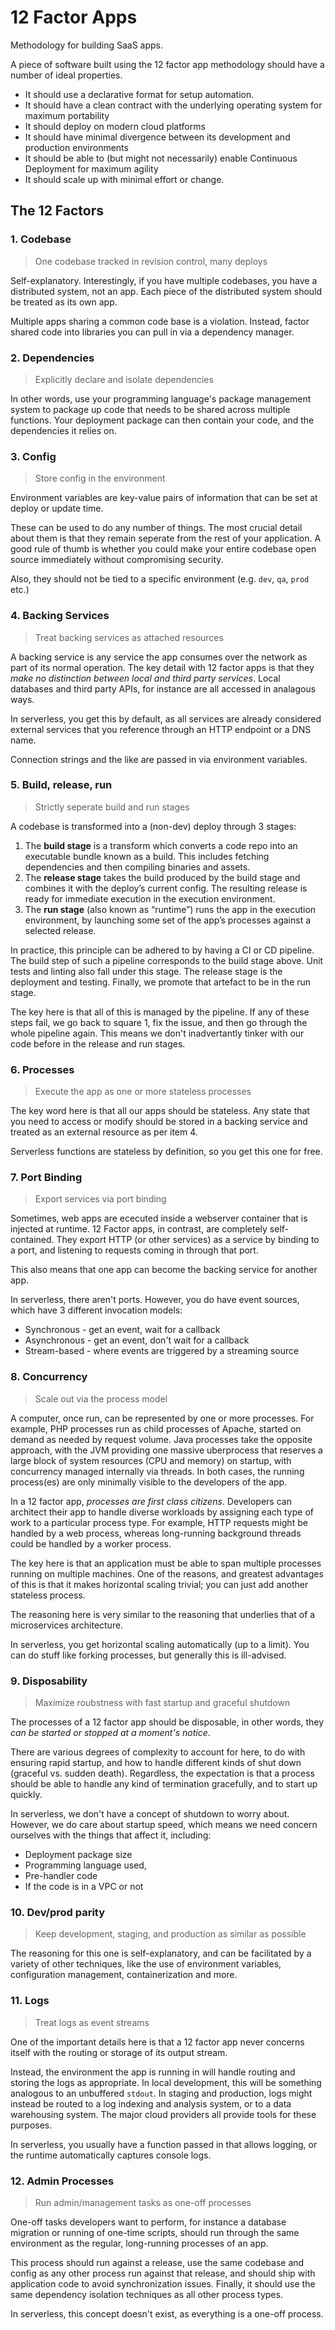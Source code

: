 # 12 Factor Apps

Methodology for building SaaS apps.

A piece of software built using the 12 factor app methodology should have a number of ideal properties.

* It should use a declarative format for setup automation.
* It should have a clean contract with the underlying operating system for maximum portability
* It should deploy on modern cloud platforms
* It should have minimal divergence between its development and production environments
* It should be able to (but might not necessarily) enable Continuous Deployment for maximum agility
* It should scale up with minimal effort or change.

## The 12 Factors

### 1. Codebase

> One codebase tracked in revision control, many deploys

Self-explanatory. Interestingly, if you have multiple codebases, you have a distributed system, not an app. Each piece of the distributed system should be treated as its own app.

Multiple apps sharing a common code base is a violation. Instead, factor shared code into libraries you can pull in via a dependency manager.

### 2. Dependencies

> Explicitly declare and isolate dependencies

In other words, use your programming language's package management system to package up code that needs to be shared across multiple functions. Your deployment package can then contain your code, and the dependencies it relies on.

### 3. Config

> Store config in the environment

Environment variables are key-value pairs of information that can be set at deploy or update time.

These can be used to do any number of things. The most crucial detail about them is that they remain seperate from the rest of your application. A good rule of thumb is whether you could make your entire codebase open source immediately without compromising security.

Also, they should not be tied to a specific environment (e.g. `dev`, `qa`, `prod` etc.)

### 4. Backing Services

> Treat backing services as attached resources

A backing service is any service the app consumes over the network as part of its normal operation. The key detail with 12 factor apps is that they *make no distinction between local and third party services*. Local databases and third party APIs, for instance are all accessed in analagous ways.

In serverless, you get this by default, as all services are already considered external services that you reference through an HTTP endpoint or a DNS name.

Connection strings and the like are passed in via environment variables.

### 5. Build, release, run

> Strictly seperate build and run stages

A codebase is transformed into a (non-dev) deploy through 3 stages:

1. The **build stage** is a transform which converts a code repo into an executable bundle known as a build. This includes fetching dependencies and then compiling binaries and assets.
2. The **release stage** takes the build produced by the build stage and combines it with the deploy’s current config. The resulting release is ready for immediate execution in the execution environment.
3. The **run stage** (also known as “runtime”) runs the app in the execution environment, by launching some set of the app’s processes against a selected release.

In practice, this principle can be adhered to by having a CI or CD pipeline. The build step of such a pipeline corresponds to the build stage above. Unit tests and linting also fall under this stage. The release stage is the deployment and testing. Finally, we promote that artefact to be in the run stage.

The key here is that all of this is managed by the pipeline. If any of these steps fail, we go back to square 1, fix the issue, and then go through the whole pipeline again. This means we don't inadvertantly tinker with our code before in the release and run stages.

### 6. Processes

> Execute the app as one or more stateless processes

The key word here is that all our apps should be stateless. Any state that you need to access or modify should be stored in a backing service and treated as an external resource as per item 4.

Serverless functions are stateless by definition, so you get this one for free.

### 7. Port Binding

> Export services via port binding

Sometimes, web apps are ececuted inside a webserver container that is injected at runtime. 12 Factor apps, in contrast, are completely self-contained. They export HTTP (or other services) as a service by binding to a port, and listening to requests coming in through that port.

This also means that one app can become the backing service for another app.

In serverless, there aren't ports. However, you do have event sources, which have 3 different invocation models:
* Synchronous - get an event, wait for a callback
* Asynchronous - get an event, don't wait for a callback
* Stream-based - where events are triggered by a streaming source

### 8. Concurrency

> Scale out via the process model

A computer, once run, can be represented by one or more processes. For example, PHP processes run as child processes of Apache, started on demand as needed by request volume. Java processes take the opposite approach, with the JVM providing one massive uberprocess that reserves a large block of system resources (CPU and memory) on startup, with concurrency managed internally via threads. In both cases, the running process(es) are only minimally visible to the developers of the app.

In a 12 factor app, *processes are first class citizens*. Developers can architect their app to handle diverse workloads by assigning each type of work to a particular process type. For example, HTTP requests might be handled by a web process, whereas long-running background threads could be handled by a worker process.

The key here is that an application must be able to span multiple processes running on multiple machines. One of the reasons, and greatest advantages of this is that it makes horizontal scaling trivial; you can just add another stateless process.

The reasoning here is very similar to the reasoning that underlies that of a microservices architecture.

In serverless, you get horizontal scaling automatically (up to a limit). You can do stuff like forking processes, but generally this is ill-advised.

### 9. Disposability

> Maximize roubstness with fast startup and graceful shutdown

The processes of a 12 factor app should be disposable, in other words, they *can be started or stopped at a moment's notice*. 

There are various degrees of complexity to account for here, to do with ensuring rapid startup, and how to handle different kinds of shut down (graceful vs. sudden death). Regardless, the expectation is that a process should be able to handle any kind of termination gracefully, and to start up quickly.

In serverless, we don't have a concept of shutdown to worry about. However, we do care about startup speed, which means we need concern ourselves with the things that affect it, including:
* Deployment package size
* Programming language used,
* Pre-handler code
* If the code is in a VPC or not

### 10. Dev/prod parity

> Keep development, staging, and production as similar as possible

The reasoning for this one is self-explanatory, and can be facilitated by a variety of other techniques, like the use of environment variables, configuration management, containerization and more.

### 11. Logs

> Treat logs as event streams

One of the important details here is that a 12 factor app never concerns itself with the routing or storage of its output stream. 

Instead, the environment the app is running in will handle routing and storing the logs as appropriate. In local development, this will be something analogous to an unbuffered `stdout`. In staging and production, logs might instead be routed to a log indexing and analysis system, or to a data warehousing system. The major cloud providers all provide tools for these purposes.

In serverless, you usually have a function passed in that allows logging, or the runtime automatically captures console logs.

### 12. Admin Processes

> Run admin/management tasks as one-off processes

One-off tasks developers want to perform, for instance a database migration or running of one-time scripts, should run through the same environment as the regular, long-running processes of an app.

This process should run against a release, use the same codebase and config as any other process run against that release, and should ship with application code to avoid synchronization issues. Finally, it should use the same dependency isolation techniques as all other process types.

In serverless, this concept doesn't exist, as everything is a one-off process.